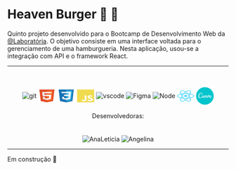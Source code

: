 # Heaven Burger :hamburger: :fries:

Quinto projeto desenvolvido para o Bootcamp de Desenvolvimento Web da [@Laboratória](https://www.laboratoria.la/br). O objetivo consiste em uma interface voltada para o gerenciamento de uma hamburgueria. Nesta aplicação, usou-se a integração com API e o framework React.
***
<div align="center">
  
  <br>
  <br>
  <img align="center" alt="git" height="30" width="40" src="https://cdn.jsdelivr.net/gh/devicons/devicon/icons/git/git-original.svg" />
  <img align="center" alt="Rafa-HTML" height="30" width="40" src="https://raw.githubusercontent.com/devicons/devicon/master/icons/html5/html5-original.svg">
  <img align="center" alt="Rafa-CSS" height="30" width="40" src="https://raw.githubusercontent.com/devicons/devicon/master/icons/css3/css3-original.svg">
  <img align="center" alt="Rafa-Js" height="30" width="40" src="https://raw.githubusercontent.com/devicons/devicon/master/icons/javascript/javascript-plain.svg">
  <img align="center" alt="vscode" height="30" width="40" src="https://cdn.jsdelivr.net/gh/devicons/devicon/icons/vscode/vscode-original.svg" />
  <img align="center" alt="Figma" height="30" width="40" src="https://cdn.jsdelivr.net/gh/devicons/devicon/icons/figma/figma-original.svg" />
  <img  align="center" alt="Node" height="30" width="40" src="https://cdn.jsdelivr.net/gh/devicons/devicon/icons/nodejs/nodejs-original.svg" />
  <img align="center" alt="React" height="30" width="40" src="https://raw.githubusercontent.com/devicons/devicon/master/icons/react/react-original.svg">
  <img align="center" alt="Canva" height="40" width="40" src="https://raw.githubusercontent.com/devicons/devicon/master/icons/canva/canva-original.svg">
 
  <br>
  <br>
  Desenvolvedoras: <br>
  <br>
  <br>
  <img align="center" alt="AnaLeticia" height="450" width="290" src="https://user-images.githubusercontent.com/30864314/236303724-e5348305-580a-4d61-9b6f-0ee83b83b188.png" />
   <img align="center" alt="Angelina" height="450" width="290" src="https://user-images.githubusercontent.com/30864314/236303365-71384765-eb5d-45d7-b0fb-51164287d866.png"/>

</div>
 
***



Em construção :construction:
